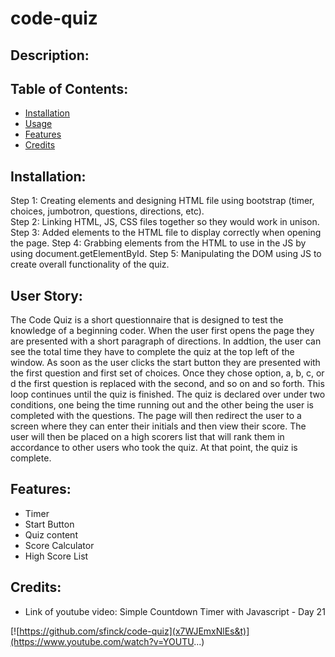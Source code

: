 # code-quiz

## Description: 

## Table of Contents: 
* [Installation](#installation)
* [Usage](#usage)
* [Features](#features)
* [Credits](#credits)

## Installation: 
Step 1: Creating elements and designing HTML file using bootstrap (timer, choices, jumbotron, questions, directions, etc).  
Step 2: Linking HTML, JS, CSS files together so they would work in unison.
Step 3: Added elements to the HTML file to display correctly when opening the page. 
Step 4: Grabbing elements from the HTML to use in the JS by using document.getElementById.
Step 5: Manipulating the DOM using JS to create overall functionality of the quiz. 


## User Story: 

The Code Quiz is a short questionnaire that is designed to test the knowledge of a beginning coder. When the user first opens the page they are presented with a short paragraph of directions. In addtion, the user can see the total time they have to complete the quiz  at the top left of the window.  As soon as the user clicks the start button they are presented with the first question and first set of choices. Once they chose option, a, b, c, or d the first question is replaced with the second, and so on and so forth. This loop continues until the quiz is finished. The quiz is declared over under two conditions, one being the time running out and the other being the user is completed with the questions. The page will then redirect the user to a screen where they can enter their initials and then view their score. The user will then be placed on a high scorers list that will rank them in accordance to other users who took the quiz. At that point, the quiz is complete. 

## Features:
* Timer 
* Start Button 
* Quiz content 
* Score Calculator
* High Score List 

## Credits: 
* Link of youtube video: Simple Countdown Timer with Javascript - Day 21

[![https://github.com/sfinck/code-quiz](x7WJEmxNlEs&t)](https://www.youtube.com/watch?v=YOUTU...)